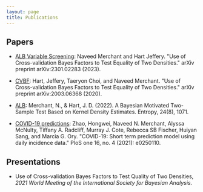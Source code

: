 ```yaml
---
layout: page
title: Publications
---
```


## Papers
- [ALB Variable Screening](https://arxiv.org/pdf/2301.02283.pdf): Naveed Merchant and Hart Jeffery. "Use of Cross-validation Bayes Factors to Test Equality of Two Densities." arXiv preprint arXiv:2301.02283 (2023).

- [CVBF](https://arxiv.org/pdf/2003.06368.pdf): Hart, Jeffery, Taeryon Choi, and Naveed Merchant. "Use of Cross-validation Bayes Factors to Test Equality of Two Densities." arXiv preprint arXiv:2003.06368 (2020).

- [ALB](https://www.mdpi.com/1099-4300/24/8/1071/review_report): Merchant, N., & Hart, J. D. (2022). A Bayesian Motivated Two-Sample Test Based on Kernel Density Estimates. Entropy, 24(8), 1071.

- [COVID-19 predictions](https://journals.plos.org/plosone/article?id=10.1371/journal.pone.0250110): Zhao, Hongwei, Naveed N. Merchant, Alyssa McNulty, Tiffany A. Radcliff, Murray J. Cote, Rebecca SB Fischer, Huiyan Sang, and Marcia G. Ory. "COVID-19: Short term prediction model using daily incidence data." PloS one 16, no. 4 (2021): e0250110.

## Presentations
- Use of Cross-validation Bayes Factors to Test Quality of Two Densities, _2021 World Meeting of the International Society for Bayesian Analysis._